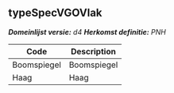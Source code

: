 ## typeSpecVGOVlak

*__Domeinlijst versie:__ d4*
*__Herkomst definitie:__ PNH*

|__Code__ |__Description__	|
|	---	|	---	|
| Boomspiegel | Boomspiegel |
| Haag | Haag |